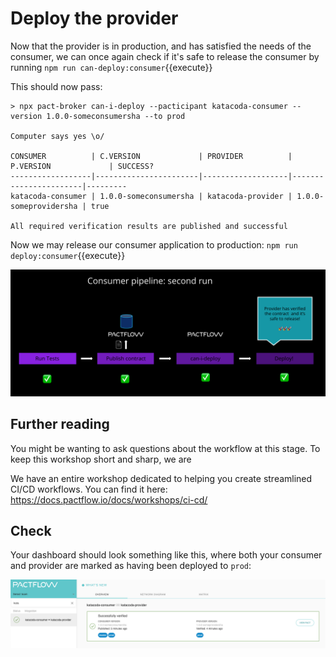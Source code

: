 # Deploy the provider

Now that the provider is in production, and has satisfied the needs of the consumer, we can once again check if it's safe to release the consumer by running `npm run can-deploy:consumer`{{execute}}

This should now pass:

```
> npx pact-broker can-i-deploy --pacticipant katacoda-consumer --version 1.0.0-someconsumersha --to prod

Computer says yes \o/

CONSUMER          | C.VERSION             | PROVIDER          | P.VERSION             | SUCCESS?
------------------|-----------------------|-------------------|-----------------------|---------
katacoda-consumer | 1.0.0-someconsumersha | katacoda-provider | 1.0.0-someprovidersha | true

All required verification results are published and successful
```

Now we may release our consumer application to production: `npm run deploy:consumer`{{execute}}

![second consumer pipeline run](./assets/consumer-run-2.png)

## Further reading

You might be wanting to ask questions about the workflow at this stage. To keep this workshop short and sharp, we are

We have an entire workshop dedicated to helping you create streamlined CI/CD workflows. You can find it here: https://docs.pactflow.io/docs/workshops/ci-cd/

## Check

Your dashboard should look something like this, where both your consumer and provider are marked as having been deployed to `prod`:

![pactflow dashboard - completed](./assets/pactflow-dashboard-complete.png)
